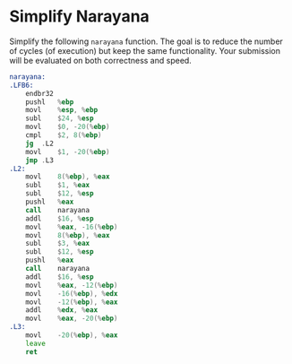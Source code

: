 # Simplify Narayana 
Simplify the following `narayana` function. The goal is to reduce the number of cycles (of execution) but keep the same functionality. Your submission will be evaluated on both correctness and speed.

```asm
narayana:
.LFB6:
	endbr32
	pushl	%ebp
	movl	%esp, %ebp
	subl	$24, %esp
	movl	$0, -20(%ebp)
	cmpl	$2, 8(%ebp)
	jg	.L2
	movl	$1, -20(%ebp)
	jmp	.L3
.L2:
	movl	8(%ebp), %eax
	subl	$1, %eax
	subl	$12, %esp
	pushl	%eax
	call	narayana
	addl	$16, %esp
	movl	%eax, -16(%ebp)
	movl	8(%ebp), %eax
	subl	$3, %eax
	subl	$12, %esp
	pushl	%eax
	call	narayana
	addl	$16, %esp
	movl	%eax, -12(%ebp)
	movl	-16(%ebp), %edx
	movl	-12(%ebp), %eax
	addl	%edx, %eax
	movl	%eax, -20(%ebp)
.L3:
	movl	-20(%ebp), %eax
	leave
	ret
```
